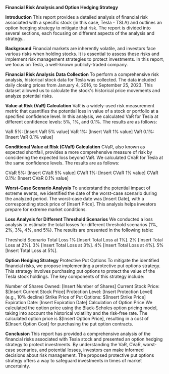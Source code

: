 **Financial Risk Analysis and Option Hedging Strategy**

**Introduction**
This report provides a detailed analysis of financial risk associated with a specific stock (in this case, Tesla - TSLA) and outlines an option hedging strategy to mitigate that risk. The report is divided into several sections, each focusing on different aspects of the analysis and strategy..

**Background**
Financial markets are inherently volatile, and investors face various risks when holding stocks. It is essential to assess these risks and implement risk management strategies to protect investments. In this report, we focus on Tesla, a well-known publicly-traded company.

**Financial Risk Analysis**
**Data Collection**
To perform a comprehensive risk analysis, historical stock data for Tesla was collected. The data included daily closing prices from January 4, 2016, to September 25, 2023. This dataset allowed us to calculate the stock's historical price movements and analyze potential risks.

**Value at Risk (VaR) Calculation**
VaR is a widely-used risk measurement metric that quantifies the potential loss in value of a stock or portfolio at a specified confidence level. In this analysis, we calculated VaR for Tesla at different confidence levels: 5%, 1%, and 0.1%. The results are as follows:

VaR 5%: [Insert VaR 5% value]
VaR 1%: [Insert VaR 1% value]
VaR 0.1%: [Insert VaR 0.1% value]

**Conditional Value at Risk (CVaR) Calculation**
CVaR, also known as expected shortfall, provides a more comprehensive measure of risk by considering the expected loss beyond VaR. We calculated CVaR for Tesla at the same confidence levels. The results are as follows:

CVaR 5%: [Insert CVaR 5% value]
CVaR 1%: [Insert CVaR 1% value]
CVaR 0.1%: [Insert CVaR 0.1% value]

**Worst-Case Scenario Analysis**
To understand the potential impact of extreme events, we identified the date of the worst-case scenario during the analyzed period. The worst-case date was [Insert Date], with a corresponding stock price of [Insert Price]. This analysis helps investors prepare for extreme market conditions.

**Loss Analysis for Different Threshold Scenarios**
We conducted a loss analysis to estimate the total losses for different threshold scenarios (1%, 2%, 3%, 4%, and 5%). The results are presented in the following table:

Threshold Scenario	Total Loss
1%	[Insert Total Loss at 1%].
2%	[Insert Total Loss at 2%].
3%	[Insert Total Loss at 3%].
4%	[Insert Total Loss at 4%].
5%	[Insert Total Loss at 5%].

**Option Hedging Strategy**
Protective Put Options
To mitigate the identified financial risks, we propose implementing a protective put options strategy. This strategy involves purchasing put options to protect the value of the Tesla stock holdings. The key components of this strategy include:

Number of Shares Owned: [Insert Number of Shares]
Current Stock Price: $[Insert Current Stock Price]
Protection Level: [Insert Protection Level] (e.g., 10% decline)
Strike Price of Put Options: $[Insert Strike Price]
Expiration Date: [Insert Expiration Date]
Calculation of Option Price
We calculated the option price using the Black-Scholes option pricing model, taking into account the historical volatility and the risk-free rate. The calculated option price is $[Insert Option Price], resulting in a cost of $[Insert Option Cost] for purchasing the put option contracts.

**Conclusion**
This report has provided a comprehensive analysis of the financial risks associated with Tesla stock and presented an option hedging strategy to protect investments. By understanding the VaR, CVaR, worst-case scenarios, and potential losses, investors can make informed decisions about risk management. The proposed protective put options strategy offers a way to safeguard investments in times of market uncertainty. 


